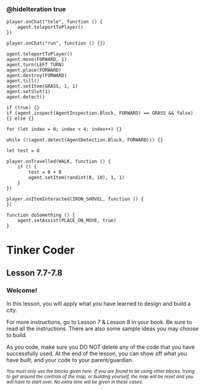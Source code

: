 ### @hideIteration true 

<!-- block combinations that will show up by default in their workspace -->
```template
player.onChat("tele", function () {
    agent.teleportToPlayer()
})
```

<!-- blocks you want available to players, based on js code -->
```blocks
player.onChat("run", function () {})

agent.teleportToPlayer()
agent.move(FORWARD, 1)
agent.turn(LEFT_TURN)
agent.place(FORWARD)
agent.destroy(FORWARD)
agent.till()
agent.setItem(GRASS, 1, 1)
agent.setSlot(1)
agent.detect()

if (true) {}
if (agent.inspect(AgentInspection.Block, FORWARD) == GRASS && false) {} else {}

for (let index = 0; index < 4; index++) {}

while (!(agent.detect(AgentDetection.Block, FORWARD))) {}

let test = 0

player.onTravelled(WALK, function () {
    if () {
        test = 0 + 0
        agent.setItem(randint(0, 10), 1, 1)
    }
})

player.onItemInteracted(IRON_SHOVEL, function () {
})

function doSomething () {
    agent.setAssist(PLACE_ON_MOVE, true)
}

```

# Tinker Coder
## Lesson 7.7-7.8
### Welcome!

In this lesson, you will apply what you have learned to design and build a city.

For more instructions, go to Lesson 7 & Lesson 8 in your book. Be sure to read all the instructions. There are also some sample ideas you may choose to build. 

As you code, make sure you DO NOT delete any of the code that you have successfully used. At the end of the lesson, you can show off what you have built, and your code to your parent/guardian.

<sub>*You must only use the blocks given here. If you are found to be using other blocks, trying to get around the controls of the map, or building yourself, the map will be reset and you will have to start over. No extra time will be given in these cases.*</sub>
